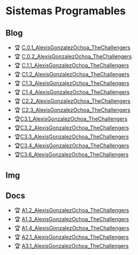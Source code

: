 # Sistemas Programables

## Blog
- :trophy: [C.0.1_AlexisGonzalezOchoa_TheChallengers](Blog/C.0.1_AlexisGonzalezOchoa_TheChallengers.md)
- :trophy: [C.0.2_AlexisGonzalezOchoa_TheChallengers](Blog/C.0.2_AlexisGonzalezOchoa_TheChallengers.md)
- :trophy: [C.1.1_AlexisGonzalezOchoa_TheChallengers](Blog/C.1.1_AlexisGonzalezOchoa_TheChallengers.md)
- :trophy: [C1.2_AlexisGonzalezOchoa_TheChallengers](Blog/C1.2_AlexisGonzalezOchoa_TheChallengers.md)
- :trophy: [C1.3_AlexisGonzalezOchoa_TheChallengers](Blog/C1.3_AlexisGonzalezOchoa_TheChallengers.md)
-  :trophy: [C1.4_AlexisGonzalezOchoa_TheChallengers](Blog/C1.4_AlexisGonzalezOchoa_TheChallengers.md)
-  :trophy: [C2.2_AlexisGonzalezOchoa_TheChallengers](Blog/C2.2_AlexisGonzalezOchoa_TheChallengers.md)
-  :trophy: [C2.3_AlexisGonzalezOchoa_TheChallengers](Blog/C2.3_AlexisGonzalezOchoa_TheChallengers.md)
-  :trophy:[C3.1_AlexisGonzalezOchoa_TheChallengers](Blog/C3.1_AlexisGonzalezOchoa_TheChallengers.md)
-  :trophy:[C3.2_AlexisGonzalezOchoa_TheChallengers](Blog/C3.2_AlexisGonzalezOchoa_TheChallengers.md)
-  :trophy:[C3.3_AlexisGonzalezOchoa_TheChallengers](Blog/C3.3_AlexisGonzalezOchoa_TheChallengers.md)
-  :trophy:[C3.4_AlexisGonzalezOchoa_TheChallengers](Blog/C3.4_AlexisGonzalezOchoa_TheChallengers.md)
-  :trophy:[C3.6_AlexisGonzalezOchoa_TheChallengers](Blog/C3.6_AlexisGonzalezOchoa_TheChallengers.md)
## Img


## Docs
- :trophy: [A1.2_AlexisGonzalezOchoa_TheChallengers](Docs/A1.2_AlexisGonzalezOchoa_TheChallengers.md)
- :trophy: [A1.3_AlexisGonzalezOchoa_TheChallengers](Docs/A1.3_AlexisGonzalezOchoa_TheChallengers.md)
- :trophy: [A1.4_AlexisGonzalezOchoa_TheChallengers](Docs/A1.4_AlexisGonzalezOchoa_TheChallengers.md)
- :trophy: [A2.1_AlexisGonzalezOchoa_TheChallengers](Docs/A2.1_AlexisGonzalezOchoa_TheChallengers.md)
- :trophy: [A3.1_AlexisGonzalezOchoa_TheChallengers](Docs/A3.1_AlexisGonzalezOchoa_TheChallengers.md)